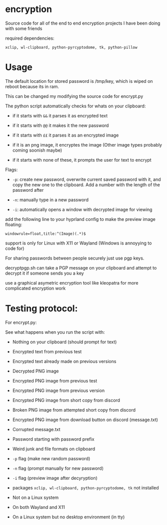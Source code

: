 # encryption
Source code for all of the end to end encryption projects I have been doing with some friends

required dependencies:

`xclip, wl-clipboard, python-pyrcyptodome, tk, python-pillow`

# Usage 

The default location for stored password is /tmp/key, which is wiped on reboot because its in ram.

This can be changed my modifying the source code for encrypt.py

The python script automatically checks for whats on your clipboard:

- if it starts with `&&` it parses it as encrypted text

- if it starts with `@@` it makes it the new password

- if it starts with `££` it parses it as an encrypted image

- if it is an png image, it encryptes the image (Other image types probably coming soonish maybe)

- if it starts with none of these, it prompts the user for text to encrypt

Flags:

- `-p`: create new password, overwrite current saved password with it, and copy the new one to the clipboard. Add a number with the length of the password after

- `-n`: manually type in a new password

- `-i`: automatically opens a window with decrypted image for viewing

add the following line to your hyprland config to make the preview image floating:

`windowrule=float,title:^(Image)(.*)$`

support is only for Linux with X11 or Wayland (Windows is annoyying to code for)

For sharing passwords between people securely just use pgp keys.

decryptpgp.sh can take a PGP message on your clipboard and attempt to decrypt it if someone sends you a key

use a graphical asymetric encryption tool like kleopatra for more complicated encryption work



# Testing protocol:

For encrypt.py:

See what happens when you run the script with:

- Nothing on your clipboard (should prompt for text)

- Encrypted text from previous test

- Encrypted text already made on previous versions

- Decrypted PNG image

- Encrypted PNG image from previous test

- Encrypted PNG image from previous version

- Encrypted PNG image from short copy from discord

- Broken PNG image from attempted short copy from discord

- Encrypted PNG image from download button on discord (message.txt)

- Corrupted message.txt

- Password starting with password prefix

- Weird junk and file formats on clipboard

- `-p` flag (make new random password)

- `-n` flag (prompt manually for new password)

- `-i` flag (preview image after decyryption)

- packages `xclip, wl-clipboard, python-pyrcyptodome, tk` not installed

- Not on a Linux system

- On both Wayland and X11

- On a Linux system but no desktop environment (in tty)
